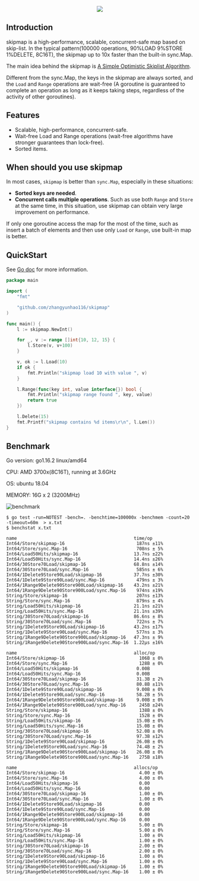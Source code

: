 <p align="center">
  <img src="https://raw.githubusercontent.com/zhangyunhao116/public-data/master/skipmap-logo.png"/>
</p>

## Introduction

skipmap is a high-performance, scalable, concurrent-safe map based on skip-list. In the typical pattern(100000 operations, 90%LOAD 9%STORE 1%DELETE, 8C16T), the skipmap up to 10x faster than the built-in sync.Map.

The main idea behind the skipmap is [A Simple Optimistic Skiplist Algorithm](<https://people.csail.mit.edu/shanir/publications/LazySkipList.pdf>).

Different from the sync.Map, the keys in the skipmap are always sorted, and the `Load` and `Range` operations are wait-free (A goroutine is guaranteed to complete an operation as long as it keeps taking steps, regardless of the activity of other goroutines).


## Features

- Scalable, high-performance, concurrent-safe.
- Wait-free Load and Range operations (wait-free algorithms have stronger guarantees than lock-free).
- Sorted items.



## When should you use skipmap

In most cases, `skipmap` is better than `sync.Map`, especially in these situations: 

- **Sorted keys are needed**.
- **Concurrent calls multiple operations**. Such as use both `Range` and `Store` at the same time, in this situation, use skipmap can obtain very large improvement on performance.

If only one goroutine access the map for the most of the time, such as insert a batch of elements and then use only `Load` or `Range`, use built-in map is better.


## QuickStart

See [Go doc](https://pkg.go.dev/github.com/zhangyunhao116/skipmap) for more information.

```go
package main

import (
	"fmt"

	"github.com/zhangyunhao116/skipmap"
)

func main() {
	l := skipmap.NewInt()

	for _, v := range []int{10, 12, 15} {
		l.Store(v, v+100)
	}

	v, ok := l.Load(10)
	if ok {
		fmt.Println("skipmap load 10 with value ", v)
	}

	l.Range(func(key int, value interface{}) bool {
		fmt.Println("skipmap range found ", key, value)
		return true
	})

	l.Delete(15)
	fmt.Printf("skipmap contains %d items\r\n", l.Len())
}

```



## Benchmark

Go version: go1.16.2 linux/amd64

CPU: AMD 3700x(8C16T), running at 3.6GHz

OS: ubuntu 18.04

MEMORY: 16G x 2 (3200MHz)

![benchmark](https://raw.githubusercontent.com/zhangyunhao116/public-data/master/skipmap-benchmark.png)

```shell
$ go test -run=NOTEST -bench=. -benchtime=100000x -benchmem -count=20 -timeout=60m  > x.txt
$ benchstat x.txt
```

```
name                                            time/op
Int64/Store/skipmap-16                           187ns ±11%
Int64/Store/sync.Map-16                          708ns ± 5%
Int64/Load50Hits/skipmap-16                     13.7ns ±22%
Int64/Load50Hits/sync.Map-16                    14.4ns ±26%
Int64/30Store70Load/skipmap-16                  68.8ns ±14%
Int64/30Store70Load/sync.Map-16                  585ns ± 6%
Int64/1Delete9Store90Load/skipmap-16            37.7ns ±30%
Int64/1Delete9Store90Load/sync.Map-16            479ns ± 3%
Int64/1Range9Delete90Store900Load/skipmap-16    43.2ns ±21%
Int64/1Range9Delete90Store900Load/sync.Map-16    974ns ±19%
String/Store/skipmap-16                          207ns ±13%
String/Store/sync.Map-16                         879ns ± 4%
String/Load50Hits/skipmap-16                    21.1ns ±21%
String/Load50Hits/sync.Map-16                   21.1ns ±39%
String/30Store70Load/skipmap-16                 86.6ns ± 8%
String/30Store70Load/sync.Map-16                 722ns ± 7%
String/1Delete9Store90Load/skipmap-16           43.2ns ±17%
String/1Delete9Store90Load/sync.Map-16           577ns ± 3%
String/1Range9Delete90Store900Load/skipmap-16   47.3ns ± 9%
String/1Range9Delete90Store900Load/sync.Map-16  1.22µs ±16%

name                                            alloc/op
Int64/Store/skipmap-16                            106B ± 0%
Int64/Store/sync.Map-16                           128B ± 0%
Int64/Load50Hits/skipmap-16                      0.00B     
Int64/Load50Hits/sync.Map-16                     0.00B     
Int64/30Store70Load/skipmap-16                   31.3B ± 2%
Int64/30Store70Load/sync.Map-16                  80.8B ±11%
Int64/1Delete9Store90Load/skipmap-16             9.00B ± 0%
Int64/1Delete9Store90Load/sync.Map-16            58.2B ± 5%
Int64/1Range9Delete90Store900Load/skipmap-16     9.00B ± 0%
Int64/1Range9Delete90Store900Load/sync.Map-16     245B ±24%
String/Store/skipmap-16                           138B ± 0%
String/Store/sync.Map-16                          152B ± 0%
String/Load50Hits/skipmap-16                     15.0B ± 0%
String/Load50Hits/sync.Map-16                    15.0B ± 0%
String/30Store70Load/skipmap-16                  52.0B ± 0%
String/30Store70Load/sync.Map-16                 97.3B ±12%
String/1Delete9Store90Load/skipmap-16            26.0B ± 0%
String/1Delete9Store90Load/sync.Map-16           74.4B ± 2%
String/1Range9Delete90Store900Load/skipmap-16    26.0B ± 0%
String/1Range9Delete90Store900Load/sync.Map-16    275B ±18%

name                                            allocs/op
Int64/Store/skipmap-16                            4.00 ± 0%
Int64/Store/sync.Map-16                           4.00 ± 0%
Int64/Load50Hits/skipmap-16                       0.00     
Int64/Load50Hits/sync.Map-16                      0.00     
Int64/30Store70Load/skipmap-16                    1.00 ± 0%
Int64/30Store70Load/sync.Map-16                   1.00 ± 0%
Int64/1Delete9Store90Load/skipmap-16              0.00     
Int64/1Delete9Store90Load/sync.Map-16             0.00     
Int64/1Range9Delete90Store900Load/skipmap-16      0.00     
Int64/1Range9Delete90Store900Load/sync.Map-16     0.00     
String/Store/skipmap-16                           5.00 ± 0%
String/Store/sync.Map-16                          5.00 ± 0%
String/Load50Hits/skipmap-16                      1.00 ± 0%
String/Load50Hits/sync.Map-16                     1.00 ± 0%
String/30Store70Load/skipmap-16                   2.00 ± 0%
String/30Store70Load/sync.Map-16                  2.00 ± 0%
String/1Delete9Store90Load/skipmap-16             1.00 ± 0%
String/1Delete9Store90Load/sync.Map-16            1.00 ± 0%
String/1Range9Delete90Store900Load/skipmap-16     1.00 ± 0%
String/1Range9Delete90Store900Load/sync.Map-16    1.00 ± 0%
```